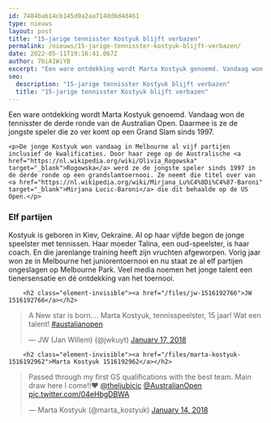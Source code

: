 ```yaml
---
id: 7484bab14cb145d9a2aa714dd6d4d461
type: nieuws
layout: post
title: "15-jarige tennisster Kostyuk blijft verbazen"
permalink: /nieuws/15-jarige-tennisster-kostyuk-blijft-verbazen/
date: 2022-05-11T19:16:41.067Z
author: 7biA1WiYB
excerpt: "Een ware ontdekking wordt Marta Kostyuk genoemd. Vandaag won de tennisster de derde ronde van de Australian Open. Daarmee is ze de jongste speler die zo ver komt op een Grand Slam sinds 1997.   "
seo:
  description: "15-jarige tennisster Kostyuk blijft verbazen"
  title: "15-jarige tennisster Kostyuk blijft verbazen"
---
```

Een ware ontdekking wordt Marta Kostyuk genoemd. Vandaag won de tennisster de derde ronde van de Australian Open. Daarmee is ze de jongste speler die zo ver komt op een Grand Slam sinds 1997.   

    <p>De jonge Kostyuk won vandaag in Melbourne al vijf partijen inclusief de kwalificaties. Door haar zege op de Australische <a href="https://nl.wikipedia.org/wiki/Olivia_Rogowska" target="_blank">Rogowska</a> werd ze de jongste speler sinds 1997 in de derde ronde op een grandslamtoernooi. Ze neemt die titel over van <a href="https://nl.wikipedia.org/wiki/Mirjana_Lu%C4%8Di%C4%87-Baroni" target="_blank">Mirjana Lucic-Baroni</a> die dit behaalde op de US Open.</p>
<h3>Elf partijen</h3>
<p>Kostyuk is geboren in Kiev, Oekraine. Al op haar vijfde begon de jonge speelster met tennissen. Haar moeder Talina, een oud-speelster, is haar coach. En die jarenlange training heeft zijn vruchten afgeworpen. Vorig jaar won ze in Melbourne het juniorentoernooi en nu staat ze al elf partijen ongeslagen op Melbourne Park. Veel media noemen het jonge talent een tienersensatie en dé ontdekking van het toernooi.</p>
<p><div class="media media-element-container media-default"><div id="file-420822" class="file file-document file-text-oembed">

        <h2 class="element-invisible"><a href="/files/jw-1516192766">JW 1516192766</a></h2>
    
  
  <div class="content">
    
<blockquote class="twitter-tweet" data-width="550"><p lang="nl" dir="ltr">A New star is born.... Marta Kostyuk, tennisspeelster, 15 jaar! Wat een talent! <a href="https://twitter.com/hashtag/austalianopen?src=hash&amp;ref_src=twsrc%5Etfw">#austalianopen</a></p>&mdash; JW (Jan Willem) (@jwkuyt) <a href="https://twitter.com/jwkuyt/status/953604698703048704?ref_src=twsrc%5Etfw">January 17, 2018</a></blockquote>
<script async="" src="https://platform.twitter.com/widgets.js" charset="utf-8"></script>
  </div>

  
</div>
</div>
<p><div class="media media-element-container media-default"><div id="file-420823" class="file file-document file-text-oembed">

        <h2 class="element-invisible"><a href="/files/marta-kostyuk-1516192962">Marta Kostyuk 1516192962</a></h2>
    
  
  <div class="content">
    
<blockquote class="twitter-tweet" data-width="550"><p lang="en" dir="ltr">Passed through my first GS qualifications with the best team. Main draw here I come!!❤️ <a href="https://twitter.com/theljubicic?ref_src=twsrc%5Etfw">@theljubicic</a> <a href="https://twitter.com/AustralianOpen?ref_src=twsrc%5Etfw">@AustralianOpen</a> <a href="https://t.co/04eHbgDBWA">pic.twitter.com/04eHbgDBWA</a></p>&mdash; Marta Kostyuk (@marta_kostyuk) <a href="https://twitter.com/marta_kostyuk/status/952454174507069440?ref_src=twsrc%5Etfw">January 14, 2018</a></blockquote>
<script async="" src="https://platform.twitter.com/widgets.js" charset="utf-8"></script>
  </div>

  
</div>
</div>
<p> </p>  
